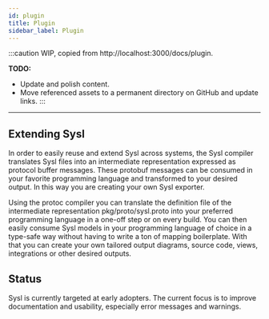 ```yaml
---
id: plugin
title: Plugin
sidebar_label: Plugin
---
```


:::caution
WIP, copied from http://localhost:3000/docs/plugin.

**TODO:**

- Update and polish content.
- Move referenced assets to a permanent directory on GitHub and update links.
  :::

---

## Extending Sysl

In order to easily reuse and extend Sysl across systems, the Sysl compiler translates Sysl files into an intermediate representation expressed as protocol buffer messages. These protobuf messages can be consumed in your favorite programming language and transformed to your desired output. In this way you are creating your own Sysl exporter.

Using the protoc compiler you can translate the definition file of the intermediate representation pkg/proto/sysl.proto into your preferred programming language in a one-off step or on every build. You can then easily consume Sysl models in your programming language of choice in a type-safe way without having to write a ton of mapping boilerplate. With that you can create your own tailored output diagrams, source code, views, integrations or other desired outputs.

## Status

Sysl is currently targeted at early adopters. The current focus is to improve documentation and usability, especially error messages and warnings.
